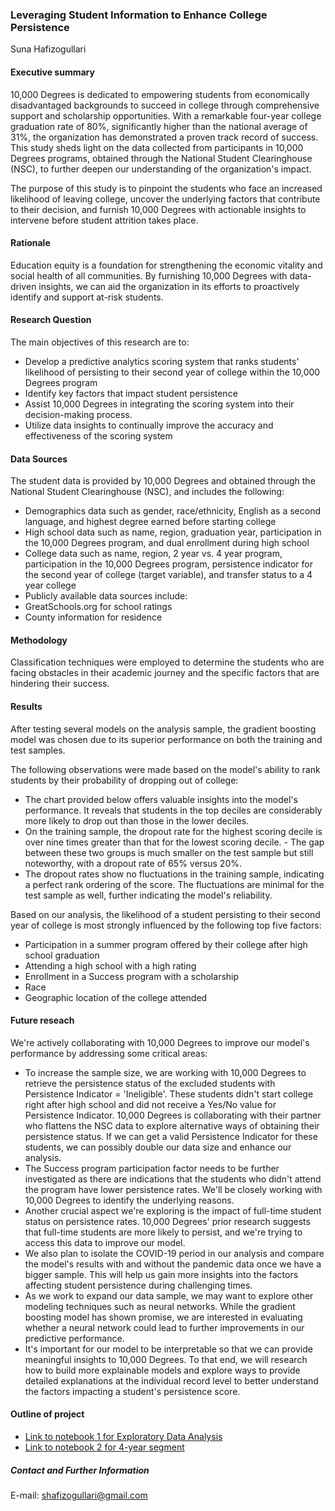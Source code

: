 ### Leveraging Student Information to Enhance College Persistence

Suna Hafizogullari

#### Executive summary
10,000 Degrees is dedicated to empowering students from economically disadvantaged backgrounds to succeed in college through comprehensive support and scholarship opportunities. With a remarkable four-year college graduation rate of 80%, significantly higher than the national average of 31%, the organization has demonstrated a proven track record of success. This study sheds light on the data collected from participants in 10,000 Degrees programs, obtained through the National Student Clearinghouse (NSC), to further deepen our understanding of the organization's impact.

The purpose of this study is to pinpoint the students who face an increased likelihood of leaving college, uncover the underlying factors that contribute to their decision, and furnish 10,000 Degrees with actionable insights to intervene before student attrition takes place. 

#### Rationale
Education equity is a foundation for strengthening the economic vitality and social health of all communities. By furnishing 10,000 Degrees with data-driven insights, we can aid the organization in its efforts to proactively identify and support at-risk students.

#### Research Question
The main objectives of this research are to:

- Develop a predictive analytics scoring system that ranks students' likelihood of persisting to their second year of college within the 10,000 Degrees program
- Identify key factors that impact student persistence
- Assist 10,000 Degrees in integrating the scoring system into their decision-making process.
- Utilize data insights to continually improve the accuracy and effectiveness of the scoring system

#### Data Sources
The student data is provided by 10,000 Degrees and obtained through the National Student Clearinghouse (NSC), and includes the following:

- Demographics data such as gender, race/ethnicity, English as a second language, and highest degree earned before starting college
- High school data such as name, region, graduation year, participation in the 10,000 Degrees program, and dual enrollment during high school
- College data such as name, region, 2 year vs. 4 year program, participation in the 10,000 Degrees program, persistence indicator for the second year of college (target variable), and transfer status to a 4 year college
- Publicly available data sources include:
- GreatSchools.org for school ratings
- County information for residence

#### Methodology
Classification techniques were employed to determine the students who are facing obstacles in their academic journey and the specific factors that are hindering their success.

#### Results
After testing several models on the analysis sample, the gradient boosting model was chosen due to its superior performance on both the training and test samples.

The following observations were made based on the model's ability to rank students by their probability of dropping out of college:

- The chart provided below offers valuable insights into the model's performance. It reveals that students in the top deciles are considerably more likely to drop out than those in the lower deciles.
- On the training sample, the dropout rate for the highest scoring decile is over nine times greater than that for the lowest scoring decile. - The gap between these two groups is much smaller on the test sample but still noteworthy, with a dropout rate of 65% versus 20%.
- The dropout rates show no fluctuations in the training sample, indicating a perfect rank ordering of the score. The fluctuations are minimal for the test sample as well, further indicating the model's reliability.

Based on our analysis, the likelihood of a student persisting to their second year of college is most strongly influenced by the following top five factors:

- Participation in a summer program offered by their college after high school graduation
- Attending a high school with a high rating
- Enrollment in a Success program with a scholarship
- Race
- Geographic location of the college attended

#### Future reseach
We're actively collaborating with 10,000 Degrees to improve our model's performance by addressing some critical areas:

- To increase the sample size, we are working with 10,000 Degrees to retrieve the persistence status of the excluded students with Persistence Indicator = 'Ineligible'. These students didn't start college right after high school and did not receive a Yes/No value for Persistence Indicator. 10,000 Degrees is collaborating with their partner who flattens the NSC data to explore alternative ways of obtaining their persistence status. If we can get a valid Persistence Indicator for these students, we can possibly double our data size and enhance our analysis.
- The Success program participation factor needs to be further investigated as there are indications that the students who didn't attend the program have lower persistence rates. We'll be closely working with 10,000 Degrees to identify the underlying reasons.
- Another crucial aspect we're exploring is the impact of full-time student status on persistence rates. 10,000 Degrees' prior research suggests that full-time students are more likely to persist, and we're trying to access this data to improve our model.
- We also plan to isolate the COVID-19 period in our analysis and compare the model's results with and without the pandemic data once we have a bigger sample. This will help us gain more insights into the factors affecting student persistence during challenging times.
- As we work to expand our data sample, we may want to explore other modeling techniques such as neural networks. While the gradient boosting model has shown promise, we are interested in evaluating whether a neural network could lead to further improvements in our predictive performance.
- It's important for our model to be interpretable so that we can provide meaningful insights to 10,000 Degrees. To that end, we will research how to build more explainable models and explore ways to provide detailed explanations at the individual record level to better understand the factors impacting a student's persistence score.

#### Outline of project

- [Link to notebook 1 for Exploratory Data Analysis](https://github.com/SunaHafizogullari/SunaHafizogullari_Berkeley_Capstone_FINAL/blob/main/Part%201_Exploratory%20Data%20Analysis.ipynb)
- [Link to notebook 2 for 4-year segment]()

##### Contact and Further Information
E-mail: shafizogullari@gmail.com
